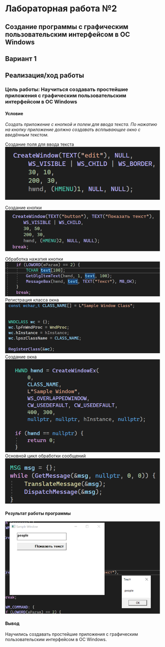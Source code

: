 # Лабораторная работа №2 #

## Создание программы с графическим пользовательским интерфейсом в ОС Windows ##

## Вариант 1 ##

## Реализация/ход работы ##

### Цель работы: Научиться создавать простейшие приложения с графическим пользовательским интерфейсом в ОС Windows ###

#### **Условие** ####

_Создать приложение с кнопкой и полем для ввода текста. По нажатию на кнопку приложение должно создавать всплывающее окно с введённым текстом._



Создание поля для ввода текста
     ![img_1.png](img_1.png)

  

Создание кнопки
![img_2.png](img_2.png)

        

Обработка нажатия кнопки
      ![img_3.png](img_3.png)
Регистрация класса окна
   ![img_4.png](img_4.png)
Создание окна
    ![img_5.png](img_5.png)
Основной цикл обработки сообщений
    ![img_6.png](img_6.png)


#### Результат работы программы ####

![Alt text](image.png)

#### Вывод ####

Научились создавать простейшие приложения с графическим пользовательским интерфейсом в ОС Windows.
